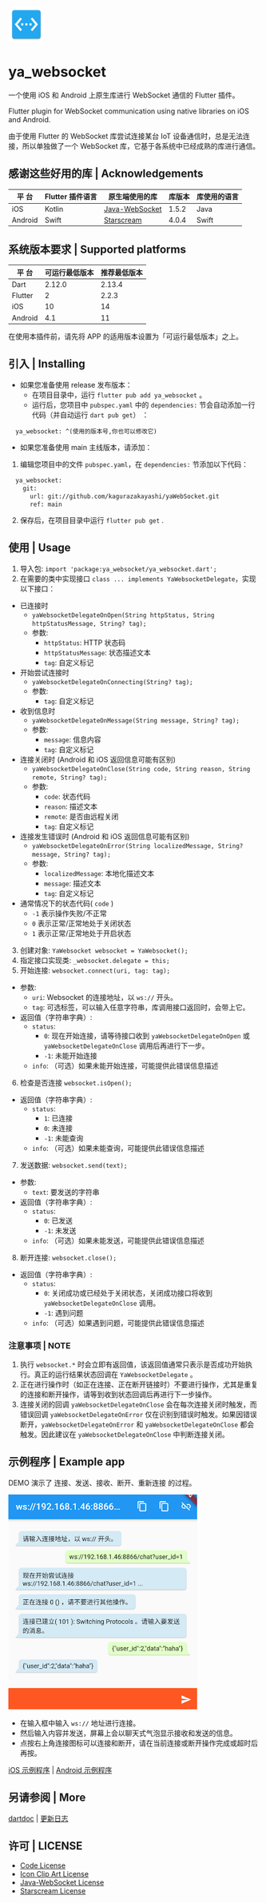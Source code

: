 ![](https://github.com/kagurazakayashi/yaWebSocket/raw/main/example/android/app/src/main/res/mipmap-hdpi/ic_launcher.png)
# ya_websocket

一个使用 iOS 和 Android 上原生库进行 WebSocket 通信的 Flutter 插件。

Flutter plugin for WebSocket communication using native libraries on iOS and Android.

由于使用 Flutter 的 WebSocket 库尝试连接某台 IoT 设备通信时，总是无法连接，所以单独做了一个 WebSocket 库，它基于各系统中已经成熟的库进行通信。

## 感谢这些好用的库 | Acknowledgements

|  平 台  | Flutter 插件语言 | 原生端使用的库  | 库版本 | 库使用的语言 |
| ------- | ---------------- | --------------- | ------ | ------------ |
| iOS     |      Kotlin      | [Java-WebSocket](https://github.com/TooTallNate/Java-WebSocket) | 1.5.2  |    Java      |
| Android |      Swift       | [Starscream](https://github.com/daltoniam/Starscream)    | 4.0.4  |    Swift     |

## 系统版本要求 | Supported platforms

|  平 台  | 可运行最低版本 | 推荐最低版本 |
| ------- | -------------- | ------------ |
| Dart    |     2.12.0     |    2.13.4    |
| Flutter |     2          |    2.2.3     |
| iOS     |     10         |    14        |
| Android |     4.1        |    11        |

在使用本插件前，请先将 APP 的适用版本设置为「可运行最低版本」之上。

## 引入 | Installing

- 如果您准备使用 release 发布版本：
  - 在项目目录中，运行 `flutter pub add ya_websocket` 。
  - 运行后，您项目中 `pubspec.yaml` 中的 `dependencies:` 节会自动添加一行代码（并自动运行 `dart pub get`） ：
```
  ya_websocket: ^(使用的版本号,你也可以修改它)
```

- 如果您准备使用 main 主线版本，请添加：

1. 编辑您项目中的文件 `pubspec.yaml`，在 `dependencies:` 节添加以下代码：

```
  ya_websocket:
    git:
      url: git://github.com/kagurazakayashi/yaWebSocket.git
      ref: main
```
2. 保存后，在项目目录中运行 `flutter pub get` .

## 使用 | Usage

1. 导入包: `import 'package:ya_websocket/ya_websocket.dart';`
2. 在需要的类中实现接口 `class ... implements YaWebsocketDelegate`，实现以下接口：
  - 已连接时
    - `yaWebsocketDelegateOnOpen(String httpStatus, String httpStatusMessage, String? tag);`
    - 参数:
      - `httpStatus`: HTTP 状态码
      - `httpStatusMessage`: 状态描述文本
      - `tag`: 自定义标记
  - 开始尝试连接时
    - `yaWebsocketDelegateOnConnecting(String? tag);`
    - 参数:
      - `tag`: 自定义标记
  - 收到信息时
    - `yaWebsocketDelegateOnMessage(String message, String? tag);`
    - 参数:
      - `message`: 信息内容
      - `tag`: 自定义标记
  - 连接关闭时 (Android 和 iOS 返回信息可能有区别)
    - `yaWebsocketDelegateOnClose(String code, String reason, String remote, String? tag);`
    - 参数:
      - `code`: 状态代码
      - `reason`: 描述文本
      - `remote`: 是否由远程关闭
      - `tag`: 自定义标记
  - 连接发生错误时 (Android 和 iOS 返回信息可能有区别)
    - `yaWebsocketDelegateOnError(String localizedMessage, String? message, String? tag);`
    - 参数:
      - `localizedMessage`: 本地化描述文本
      - `message`: 描述文本
      - `tag`: 自定义标记
  - 通常情况下的状态代码( `code` )
    - `-1` 表示操作失败/不正常
    - `0` 表示正常/正常地处于关闭状态
    - `1` 表示正常/正常地处于开启状态
3. 创建对象: `YaWebsocket websocket = YaWebsocket();`
4. 指定接口实现类: `_websocket.delegate = this;`
5. 开始连接: `websocket.connect(uri, tag: tag);`
  - 参数:
    - `uri`: Websocket 的连接地址，以 `ws://` 开头。
    - `tag`: 可选标签，可以输入任意字符串，库调用接口返回时，会带上它。
  - 返回值（字符串字典）:
    - `status`:
      - `0`: 现在开始连接，请等待接口收到 `yaWebsocketDelegateOnOpen` 或 `yaWebsocketDelegateOnClose` 调用后再进行下一步。
      - `-1`: 未能开始连接
    - `info`: （可选）如果未能开始连接，可能提供此错误信息描述
6. 检查是否连接 `websocket.isOpen();`
  - 返回值（字符串字典）:
    - `status`:
      - `1`: 已连接
      - `0`: 未连接
      - `-1`: 未能查询
    - `info`: （可选）如果未能查询，可能提供此错误信息描述
7. 发送数据: `websocket.send(text);`
  - 参数:
    - `text`: 要发送的字符串
  - 返回值（字符串字典）:
    - `status`:
      - `0`: 已发送
      - `-1`: 未发送
    - `info`: （可选）如果未能发送，可能提供此错误信息描述
8. 断开连接: `websocket.close();`
  - 返回值（字符串字典）:
    - `status`:
      - `0`: 关闭成功或已经处于关闭状态，关闭成功接口将收到 `yaWebsocketDelegateOnClose` 调用。
      - `-1`: 遇到问题
    - `info`: （可选）如果遇到问题，可能提供此错误信息描述

### 注意事项 | NOTE

1. 执行 `websocket.*` 时会立即有返回值，该返回值通常只表示是否成功开始执行。真正的运行结果状态回调在 `YaWebsocketDelegate` 。
2. 正在进行操作时（如正在连接、正在断开链接时）不要进行操作，尤其是重复的连接和断开操作，请等到收到状态回调后再进行下一步操作。
3. 连接关闭的回调 `yaWebsocketDelegateOnClose` 会在每次连接关闭时触发，而错误回调 `yaWebsocketDelegateOnError` 仅在识别到错误时触发。如果因错误断开，`yaWebsocketDelegateOnError` 和 `yaWebsocketDelegateOnClose` 都会触发。因此建议在 `yaWebsocketDelegateOnClose` 中判断连接关闭。

## 示例程序 | Example app

DEMO 演示了 连接、发送、接收、断开、重新连接 的过程。

![Screenshot](https://github.com/kagurazakayashi/yaWebSocket/raw/main/doc/screenshot.png)

- 在输入框中输入 `ws://` 地址进行连接。
- 然后输入内容并发送，屏幕上会以聊天式气泡显示接收和发送的信息。
- 点按右上角连接图标可以连接和断开，请在当前连接或断开操作完成或超时后再按。

[iOS 示例程序](example/ios) | [Android 示例程序](example/android)

## 另请参阅 | More

[dartdoc](doc/api/index.html) | [更新日志](CHANGELOG.md)

## 许可 | LICENSE
- [Code License](LICENSE)
- [Icon Clip Art License](http://www.apache.org/licenses/LICENSE-2.0.txt)
- [Java-WebSocket License](https://github.com/TooTallNate/Java-WebSocket/blob/master/LICENSE)
- [Starscream License](https://github.com/daltoniam/Starscream/blob/master/LICENSE)